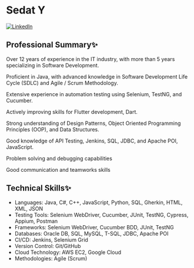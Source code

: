

# Sedat Y

[![LinkedIn](https://img.shields.io/badge/LinkedIn-Sedat-blue)](https://www.linkedin.com/in/yoltay)

## Professional Summary✨
Over 12 years of experience in the IT industry, with more than 5 years specializing in Software 
Development. 

Proficient in Java, with advanced knowledge in Software Development Life Cycle (SDLC) and Agile / 
Scrum Methodology. 

 Extensive experience in automation testing using Selenium, TestNG, and Cucumber. 

 Actively improving skills for Flutter development, Dart. 

 Strong understanding of Design Patterns, Object Oriented Programming Principles (OOP), and Data Structures. 

 Good knowledge of API Testing, Jenkins, SQL, JDBC, and Apache POI, JavaScript. 

 Problem solving and debugging capabilities 

 Good communication and teamworks skills

## Technical Skills✨
- Languages: Java, C#, C++, JavaScript, Python, SQL, Gherkin, HTML, XML, JSON
- Testing Tools: Selenium WebDriver, Cucumber, JUnit, TestNG, Cypress, Appium, Postman
- Frameworks: Selenium WebDriver, Cucumber BDD, JUnit, TestNG
- Databases: Oracle DB, SQL, MySQL, T-SQL, JDBC, Apache POI
- CI/CD: Jenkins, Selenium Grid
- Version Control: Git/GitHub
- Cloud Technology: AWS EC2, Google Cloud
- Methodologies: Agile (Scrum)

<!--
**sdaty/sdaty** is a ✨ _special_ ✨ repository because its `README.md` (this file) appears on your GitHub profile.

Here are some ideas to get you started:

- 🔭 I’m currently working on ...
- 🌱 I’m currently learning ...
- 👯 I’m looking to collaborate on ...
- 🤔 I’m looking for help with ...
- 💬 Ask me about ...
- 📫 How to reach me: ...
- 😄 Pronouns: ...
- ⚡ Fun fact: ...
-->
